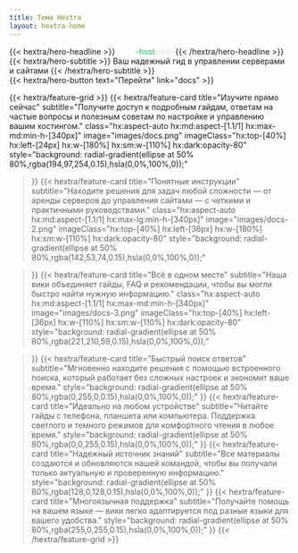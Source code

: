 ```yaml
---
title: Тема Hextra
layout: hextra-home
---
```


<div class="hx:mt-6 hx:mb-6">
{{< hextra/hero-headline >}}
  <span class="gradient-text"><span style="color: #ffffff;">qwer</span><span style="color: #22c55e;">-host</span> <span style="color: #e5e7eb;">Wiki</span></span>
{{< /hextra/hero-headline >}}
</div>

<div class="hx:mb-12">
{{< hextra/hero-subtitle >}}
  Ваш надежный гид в управлении серверами и сайтами
{{< /hextra/hero-subtitle >}}
</div>

<div class="hx:mb-6">
{{< hextra/hero-button text="Перейти" link="docs" >}}
</div>

<div class="hx:mt-6"></div>

{{< hextra/feature-grid >}}
  {{< hextra/feature-card
    title="Изучите прямо сейчас"
    subtitle="Получите доступ к подробным гайдам, ответам на частые вопросы и полезным советам по настройке и управлению вашим хостингом."
    class="hx:aspect-auto hx:md:aspect-[1.1/1] hx:max-md:min-h-[340px]"
    image="images/docs.png"
    imageClass="hx:top-[40%] hx:left-[24px] hx:w-[180%] hx:sm:w-[110%] hx:dark:opacity-80"
    style="background: radial-gradient(ellipse at 50% 80%,rgba(194,97,254,0.15),hsla(0,0%,100%,0));"
  >}}
  {{< hextra/feature-card
    title="Понятные инструкции"
    subtitle="Находите решения для задач любой сложности — от аренды серверов до управления сайтами — с четкими и практичными руководствами."
    class="hx:aspect-auto hx:md:aspect-[1.1/1] hx:max-lg:min-h-[340px]"
    image="images/docs-2.png"
    imageClass="hx:top-[40%] hx:left-[36px] hx:w-[180%] hx:sm:w-[110%] hx:dark:opacity-80"
    style="background: radial-gradient(ellipse at 50% 80%,rgba(142,53,74,0.15),hsla(0,0%,100%,0));"

  >}}
  {{< hextra/feature-card
    title="Всё в одном месте"
    subtitle="Наша вики объединяет гайды, FAQ и рекомендации,  чтобы вы могли быстро найти нужную информацию."
    class="hx:aspect-auto hx:md:aspect-[1.1/1] hx:max-md:min-h-[340px]"
    image="images/docs-3.png"
    imageClass="hx:top-[40%] hx:left-[36px] hx:w-[110%] hx:sm:w-[110%] hx:dark:opacity-80"
    style="background: radial-gradient(ellipse at 50% 80%,rgba(221,210,59,0.15),hsla(0,0%,100%,0));"

  >}}
  {{< hextra/feature-card
    title="Быстрый поиск ответов"
    subtitle="Мгновенно находите решения с помощью встроенного поиска, который работает без сложных настроек и экономит ваше время."
    style="background: radial-gradient(ellipse at 50% 80%,rgba(0,255,0,0.15),hsla(0,0%,100%,0));"
  >}}
  {{< hextra/feature-card
    title="Идеально на любом устройстве"
    subtitle="Читайте гайды с телефона, планшета или компьютера. Поддержка светлого и темного режимов для комфортного чтения в любое время."
    style="background: radial-gradient(ellipse at 50% 80%,rgba(0,0,255,0.15),hsla(0,0%,100%,0));"
  >}}
  {{< hextra/feature-card
    title="Надежный источник знаний"
    subtitle="Все материалы создаются и обновляются нашей командой, чтобы вы получали только актуальную и проверенную информацию."
    style="background: radial-gradient(ellipse at 50% 80%,rgba(128,0,128,0.15),hsla(0,0%,100%,0));"
  >}}
  {{< hextra/feature-card
    title="Многоязычная поддержка"
    subtitle="Получайте помощь на вашем языке — вики легко адаптируется под разные языки для вашего удобства."
    style="background: radial-gradient(ellipse at 50% 80%,rgba(255,0,255,0.15),hsla(0,0%,100%,0));"
  >}}
{{< /hextra/feature-grid >}}
